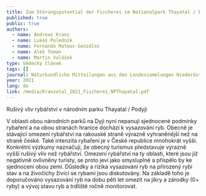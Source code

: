 ```yaml
---
title: Zum Störungspotential der Fischerei im Nationalpark Thayatal / Podyjí
published: true
public: true
authors:
  - name: Andreas Kranz
  - name: Lukáš Poledník
  - name: Fernando Mateos-González
  - name: Aleš Toman
  - name: Martin Valášek
type: Vědecký článek
tags: []
journal: Naturkundliche Mitteilungen aus den Landessammlungen Niederösterreich
year: 2021
lang: de
link: /media/Kranzetal_2021_Fischerei_NPThayatal.pdf
---
```

Rušivý vliv rybářství v národním parku Thayatal / Podyjí

V oblasti obou národních parků na Dyji nyní nepanují sjednocené podmínky rybaření a na obou stranách hranice dochází k vysazování ryb. Obecně je stávající omezení rybářství na rakouské straně výrazně vyhraněnější než na straně české. Také intenzita rybaření je v České republice mnohokrát vyšší. Konkrétní výzkumy naznačují, že obecný turismus představuje výrazně vyšší rušivý vliv než rybářství. Omezení rybářství na ty oblasti, které jsou již negativně ovlivněny turisty, se proto jeví jako smysluplné a přispělo by ke sjednocení obou zemí. Důsledky a rizika vysazování ryb na přirozený rybí stav a na živočichy živící se rybami jsou diskutovány. Na základě toho je doporučováno vysazování ryb na dobu pěti let omezit na jikry a zárodky (0+ ryby) a vývoj stavu ryb a trdliště ročně monitorovat.
